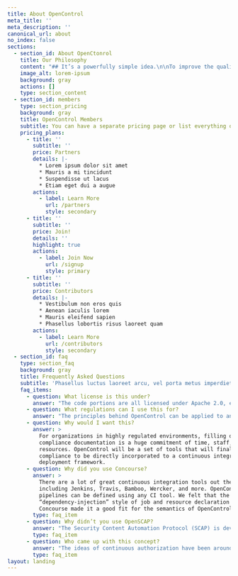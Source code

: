 ```yaml
---
title: About OpenControl
meta_title: ''
meta_description: ''
canonical_url: about
no_index: false
sections:
  - section_id: About OpenCtonrol
    title: Our Philosophy
    content: "## It’s a powerfully simple idea.\n\nTo improve the quality of our software development, we use continuous integration. To improve the reliability of our deployment, we use continuous delivery. To improve the security of our systems, we can use continuous authorization.\n\nSimply put, the tools that we use to develop and operate software, should also be used to generate and validate assessment and authorization packages.\n\nEvery commit runs the tests. Every passing build, updates the system security plan. Every deployment includes updates to continuous monitoring.\n\n> Software as Code.\n\n> Tests as Code.\n\n> Infrastructure as Code.\n\n> Compliance as Code.\n\n## It’s a schema.\n\nBy adopting a standard approach to documenting “controls” (whether Technical, Operational, or Management) we can rapidly build a community of vendors and operators. You can see\_[the current (and evolving) OpenControl schema here](https://github.com/opencontrol/schemas).\n\n## It’s a set of tools and best practices.\n\nRight now we’re excited about:\n\n*   [Compliance Masonry](https://github.com/opencontrol/compliance-masonry)\n\n*   [Concourse CI](https://concourse-ci.org/)\n\nMore\_[GitHub.com/opencontrol](https://github.com/opencontrol)\n\n## It’s a community.\n\nThis community includes vendors that provide documentation of controls in a standard schema, government agencies and other regulators that document certifications in another schema, and operators who use the OpenControl process to authorize their systems.\n\nInvite yourself to\_[OpenControl slack](https://join.slack.com/t/opencontrol/shared_invite/enQtNjM3NDY3NzQ3NjIwLTk2YTc0MmUwMjEyMmMxOTBhZTYwY2JhNDdiOTMwMDUzNjEyZGFlMGNjMDM3M2IyNjkyNzc0YmUxNGMzZWJhNWI)\_or join our\_[announcements mailing list](http://eepurl.com/cg0ZE1).\n\nYou can see the\_[full list of current members here.](https://open-control.org/members)\n"
    image_alt: lorem-ipsum
    background: gray
    actions: []
    type: section_content
  - section_id: members
    type: section_pricing
    background: gray
    title: OpenControl Members
    subtitle: You can have a separate pricing page or list everything on the home page.
    pricing_plans:
      - title: ''
        subtitle: ''
        price: Partners
        details: |-
          * Lorem ipsum dolor sit amet
          * Mauris a mi tincidunt
          * Suspendisse ut lacus
          * Etiam eget dui a augue
        actions:
          - label: Learn More
            url: /partners
            style: secondary
      - title: ''
        subtitle: ''
        price: Join!
        details: ''
        highlight: true
        actions:
          - label: Join Now
            url: /signup
            style: primary
      - title: ''
        subtitle: ''
        price: Contributors
        details: |-
          * Vestibulum non eros quis
          * Aenean iaculis lorem
          * Mauris eleifend sapien
          * Phasellus lobortis risus laoreet quam
        actions:
          - label: Learn More
            url: /contributors
            style: secondary
  - section_id: faq
    type: section_faq
    background: gray
    title: Frequently Asked Questions
    subtitle: 'Phasellus luctus laoreet arcu, vel porta metus imperdiet sit amet.'
    faq_items:
      - question: What license is this under?
        answer: "The code portions are all licensed under Apache 2.0, except what has been contributed directly by the US Government, which is in the public domain within the US. Internationally, the US Government licenses its code under\_[Creative Commons Zero 1.0](https://github.com/opencontrol/compliance-masonry/blob/master/LICENSE.md). All written content has been licensed as\_[Creative Commons Zero](https://creativecommons.org/publicdomain/zero/1.0/).\n"
      - question: What regulations can I use this for?
        answer: "The principles behind OpenControl can be applied to any regulatory environment, or in fact any operational environment with running systems and software. Currently, the community repositories include FedRAMP Low and Moderate definitions using the NIST 800-53 certification, as well as a newly defined\_[Lightweight Authority to Operate](https://gsablogs.gsa.gov/innovation/2014/12/10/it-security-security-in-an-agile-development-cloud-world-by-kurt-garbars/)\_(LATO) NIST 800-53 baseline from the\_[General Services Administration](http://gsa.gov/)\_(GSA).\n"
      - question: Why would I want this?
        answer: >
          For organizations in highly regulated environments, filling out
          compliance documentation is a huge commitment of time, staff, and
          resources. OpenControl will be a set of tools that will finall allow
          compliance to be directly incorporated to a continuous integration and
          deployment framework.
      - question: Why did you use Concourse?
        answer: >
          There are a lot of great continuous integration tools out there,
          including Jenkins, Travis, Bamboo, Wercker, and more. OpenControl
          pipelines can be defined using any CI tool. We felt that the
          “dependency-injection” style of job and resource declaration in
          Concourse made it a good fit for the semantics of OpenControl.
        type: faq_item
      - question: Why didn’t you use OpenSCAP?
        answer: "The Security Content Automation Protocol (SCAP) is developed by the US Government to check for the presence of common vulnerabilities, or secure configurations on common technologies. OpenSCAP and OpenControl are extremely complementary - they are solving different problems. As the name implies,\_[OpenSCAP](https://github.com/OpenSCAP), a collection of open source SCAP tools provided by Red Hat, is about\_*automating*\_whether or not technologies with SCAP profiles in fact possess the security claims or “benchmarks” provided by\_[NIST](https://web.nvd.nist.gov/view/ncp/repository)\_or have common vulnerabilities in\_[MITRE’s database](https://cve.mitre.org/).\n\nIf your organization already uses SCAP, OpenSCAP may be a great solution to run those tests, and then output the results to\_[Compliance Masonry](https://github.com/opencontrol/compliance-masonry), an OpenControl tool. You use Compliance Masonry to map and automation of the\_*results*\_of those tests to the actual compliance documentation, which was always the missing piece from SCAP based systems. SCAP systems still required humans to manually entire information into static documentation. Via Compliance Masonry, OpenControl is\_[agnostic as to the source of your test results](https://github.com/opencontrol/compliance-masonry#long-term-plan-diagram)\_and whether not any compliance control is in fact implemented. It maps those controls to tests, and also renders the final compliance documentation.\n\nAlso of note is that the SCAP standard is\_[extremely verbose and complex XML](http://scap.nist.gov/schema/scap/1.2/scap-source-data-stream\\_1.2.xsd). Developers of net-new technologies have usually not written benchmarks in SCAP, and as a result, benchmarks significantly lag behind technological development. By using YAML and creating a more developer focused framework, we hope that secure baselines evolve more quickly in parallel with SCAP enabled enterprise benchmarks provided by NIST.\n"
        type: faq_item
      - question: Who came up with this concept?
        answer: "The ideas of continuous authorization have been around for a long time. The term ‘OpenControl’ was coined by Joshua McKenty, and first used in\_[a keynote presentation at All Things Open 2015](https://speakerdeck.com/joshuamckenty/all-things-open-opencontrol)\_in Raleigh, North Carolina. The presentation includes some history, and explicit thanks to key originators at both 18F and Pivotal, as well as the creators of Cloud Audit. Special thanks goes to Diego Lapiduz and Noah Kunin.\n"
        type: faq_item
layout: landing
---
```

